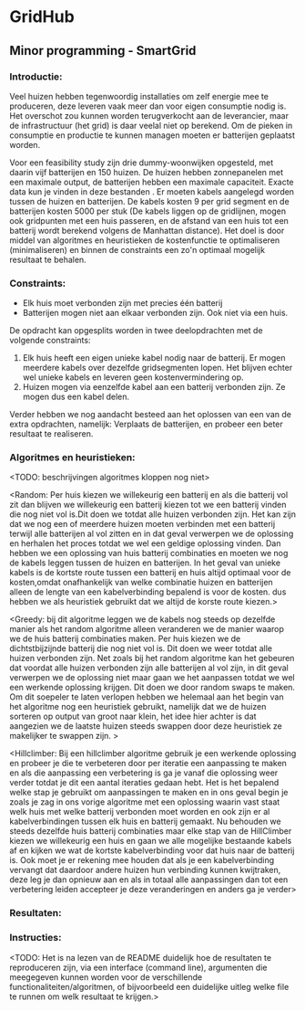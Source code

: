 # GridHub
## Minor programming - SmartGrid

### Introductie:
Veel huizen hebben tegenwoordig installaties om zelf energie mee te produceren, deze leveren vaak meer dan voor eigen consumptie nodig is.
Het overschot zou kunnen worden terugverkocht aan de leverancier, maar de infrastructuur (het grid) is daar veelal niet op berekend. Om de pieken in consumptie en productie te kunnen managen moeten er batterijen geplaatst worden.

Voor een feasibility study zijn drie dummy-woonwijken opgesteld, met daarin vijf batterijen en 150 huizen. De huizen hebben zonnepanelen met een maximale output, de batterijen hebben een maximale capaciteit. Exacte data kun je vinden in deze bestanden <LINK NAAR DATA TOEVOEGEN>. Er moeten kabels aangelegd worden tussen de huizen en batterijen. De kabels kosten 9 per grid segment en de batterijen kosten 5000 per stuk (De kabels liggen op de gridlijnen, mogen ook gridpunten met een huis passeren, en de afstand van een huis tot een batterij wordt berekend volgens de Manhattan distance). Het doel is door middel van algoritmes en heuristieken de kostenfunctie te optimaliseren (minimaliseren) en binnen de constraints een zo'n optimaal mogelijk resultaat te behalen.

### Constraints:
- Elk huis moet verbonden zijn met precies één batterij
- Batterijen mogen niet aan elkaar verbonden zijn. Ook niet via een huis.

De opdracht kan opgesplits worden in twee deelopdrachten met de volgende constraints:
1) Elk huis heeft een eigen unieke kabel nodig naar de batterij. Er mogen meerdere kabels over dezelfde gridsegmenten lopen. Het blijven echter wel unieke kabels en leveren geen kostenvermindering op.
2) Huizen mogen via eenzelfde kabel aan een batterij verbonden zijn. Ze mogen dus een kabel delen.

Verder hebben we nog aandacht besteed aan het oplossen van een van de extra opdrachten, namelijk:
Verplaats de batterijen, en probeer een beter resultaat te realiseren.

### Algoritmes en heuristieken:
<TODO: beschrijvingen algoritmes kloppen nog niet>

<Random: Per huis kiezen we willekeurig een batterij en als die batterij vol zit dan blijven we willekeurig een batterij kiezen tot we een batterij vinden die nog niet vol is.Dit doen we totdat alle huizen verbonden zijn.
Het kan zijn dat we nog een of meerdere huizen moeten verbinden met een batterij terwijl alle batterijen al vol zitten en in dat geval verwerpen we de oplossing en herhalen het proces totdat we wel een geldige oplossing vinden. Dan hebben we een oplossing van huis batterij combinaties en moeten we nog de kabels leggen tussen de huizen en batterijen. In het geval van unieke kabels is de kortste route tussen een batterij en huis altijd optimaal voor de kosten,omdat onafhankelijk van welke combinatie huizen en batterijen alleen de lengte van een kabelverbinding bepalend is voor de kosten. dus hebben we als heuristiek gebruikt dat we altijd de korste route kiezen.>

<Greedy: bij dit algoritme leggen we de kabels nog steeds op dezelfde manier als het random algoritme alleen veranderen we de manier waarop we de huis batterij combinaties maken. Per huis kiezen we de dichtstbijzijnde batterij die nog niet vol is.
Dit doen we weer totdat alle huizen verbonden zijn. Net zoals bij het random algoritme kan het gebeuren dat voordat alle huizen verbonden zijn alle batterijen al vol zijn, in dit geval verwerpen we de oplossing niet maar gaan we het aanpassen totdat we wel een werkende oplossing krijgen. Dit doen we door random swaps te maken.
Om dit soepeler te laten verlopen hebben we helemaal aan het begin van het algoritme nog een heuristiek gebruikt, namelijk dat we de huizen sorteren op output van groot naar klein, het idee hier achter is dat aangezien we de laatste huizen steeds swappen door deze heuristiek ze makelijker te swappen zijn. >

<Hillclimber: Bij een hillclimber algoritme gebruik je een werkende oplossing en probeer je die te verbeteren door per iteratie
een aanpassing te maken en als die aanpassing een verbetering is ga je vanaf die oplossing weer verder totdat je dit een aantal iteraties gedaan hebt.
Het is het bepalend welke stap je gebruikt om aanpassingen te maken en in ons geval begin je zoals je zag in ons vorige algoritme met een oplossing waarin vast staat welk huis met welke batterij verbonden moet worden en
ook zijn er al kabelverbindingen tussen elk huis en batterij gemaakt. Nu behouden we steeds dezelfde huis batterij combinaties maar elke stap van de HillClimber
kiezen we willekeurig een huis en gaan we alle mogelijke bestaande kabels af en kijken we wat de kortste kabelverbinding voor dat huis naar de batterij is.
Ook moet je er rekening mee houden dat als je een kabelverbinding vervangt dat daardoor andere huizen hun verbinding kunnen kwijtraken, deze leg je dan opnieuw aan en als in totaal alle aanpassingen dan tot een verbetering leiden accepteer je deze veranderingen en anders ga je verder>

### Resultaten:

### Instructies:
<TODO: Het is na lezen van de README duidelijk hoe de resultaten te reproduceren zijn, via een interface (command line), argumenten die meegegeven kunnen worden voor de verschillende functionaliteiten/algoritmen, of bijvoorbeeld een duidelijke uitleg welke file te runnen om welk resultaat te krijgen.>
